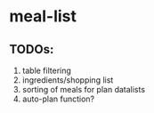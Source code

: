 # meal-list

## TODOs:
1. table filtering
2. ingredients/shopping list
3. sorting of meals for plan datalists
4. auto-plan function?